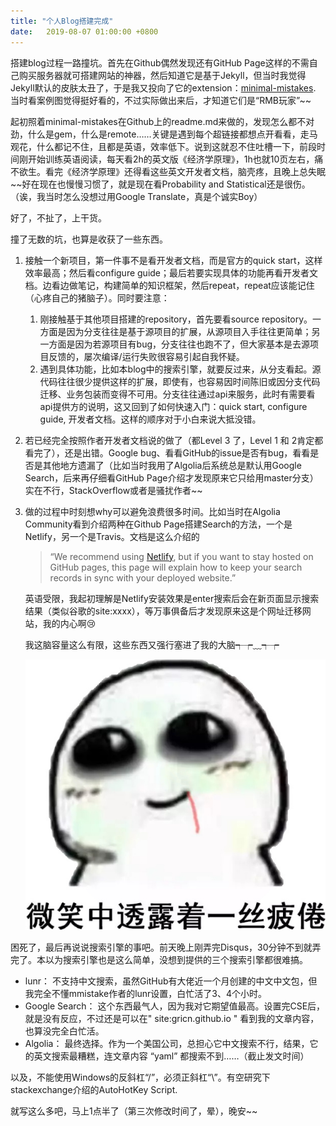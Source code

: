 ```yaml
---
title: "个人Blog搭建完成"
date:   2019-08-07 01:00:00 +0800
---
```


搭建blog过程一路撞坑。首先在Github偶然发现还有GitHub Page这样的不需自己购买服务器就可搭建网站的神器，然后知道它是基于Jekyll，但当时我觉得Jekyll默认的皮肤太丑了，于是我又投向了它的extension：[minimal-mistakes](https://github.com/mmistakes/minimal-mistakes). 当时看案例图觉得挺好看的，不过实际做出来后，才知道它们是“RMB玩家”~~

起初照着minimal-mistakes在Github上的readme.md来做的，发现怎么都不对劲，什么是gem，什么是remote……关键是遇到每个超链接都想点开看看，走马观花，什么都记不住，且都是英语，效率低下。说到这就忍不住吐槽一下，前段时间刚开始训练英语阅读，每天看2h的英文版《经济学原理》，1h也就10页左右，痛不欲生。看完《经济学原理》还得看这些英文开发者文档，脑壳疼，且晚上总失眠~~好在现在也慢慢习惯了，就是现在看Probability and Statistical还是很伤。（诶，我当时怎么没想过用Google Translate，真是个诚实Boy）

好了，不扯了，上干货。

撞了无数的坑，也算是收获了一些东西。

1. 接触一个新项目，第一件事不是看开发者文档，而是官方的quick start，这样效率最高；然后看configure guide；最后若要实现具体的功能再看开发者文档。边看边做笔记，构建简单的知识框架，然后repeat，repeat应该能记住（心疼自己的猪脑子）。同时要注意：
    
    1. 刚接触基于其他项目搭建的repository，首先要看source repository。一方面是因为分支往往是基于源项目的扩展，从源项目入手往往更简单；另一方面是因为若源项目有bug，分支往往也跑不了，但大家基本是去源项目反馈的，屡次编译/运行失败很容易引起自我怀疑。
    2. 遇到具体功能，比如本blog中的搜索引擎，就要反过来，从分支看起。源代码往往很少提供这样的扩展，即使有，也容易因时间陈旧或因分支代码迁移、业务包装而变得不可用。分支往往通过api来服务，此时有需要看api提供方的说明，这又回到了如何快速入门：quick start, configure guide, 开发者文档。这样的顺序对于小白来说大抵没错。
    
2. 若已经完全按照作者开发者文档说的做了（都Level 3 了，Level 1 和 2肯定都看完了），还是出错。Google bug、看看GitHub的issue是否有bug，看看是否是其他地方遗漏了（比如当时我用了Algolia后系统总是默认用Google Search，后来再仔细看GitHub Page介绍才发现原来它只给用master分支）实在不行，StackOverflow或者是骚扰作者~~

3. 做的过程中时刻想why可以避免浪费很多时间。比如当时在Algolia Community看到介绍两种在Github Page搭建Search的方法，一个是Netlify，另一个是Travis。文档是这么介绍的

    > “We recommend using [Netlify](https://community.algolia.com/jekyll-algolia/netlify.html), but if you want to stay hosted on GitHub pages, this page will explain how to keep your search records in sync with your deployed website.”

    英语受限，我起初理解是Netlify安装效果是enter搜索后会在新页面显示搜索结果（类似谷歌的site:xxxx），等万事俱备后才发现原来这是个网址迁移网站，我的内心啊:cry:

    我这脑容量这么有限，这些东西又强行塞进了我的大脑┭┮﹏┭┮ 

    ![smile-but-tired.jpg](/images/smile-but-tired.jpg)


困死了，最后再说说搜索引擎的事吧。前天晚上刚弄完Disqus，30分钟不到就弄完了。本以为搜索引擎也是这么简单，没想到提供的三个搜索引擎都很难搞。

* lunr： 不支持中文搜索，虽然GitHub有大佬近一个月创建的中文中文包，但我完全不懂mmistake作者的lunr设置，白忙活了3、4个小时。
* Google Search： 这个东西最气人，因为我对它期望值最高。设置完CSE后，就是没有反应，不过还是可以在" site:gricn.github.io " 看到我的文章内容，也算没完全白忙活。
* Algolia： 最终选择。作为一个美国公司，总担心它中文搜索不行，结果，它的英文搜索最糟糕，连文章内容 “yaml” 都搜索不到……（截止发文时间）
 
以及，不能使用Windows的反斜杠“/”，必须正斜杠“\”。有空研究下stackexchange介绍的AutoHotKey Script.

就写这么多吧，马上1点半了（第三次修改时间了，晕），晚安~~